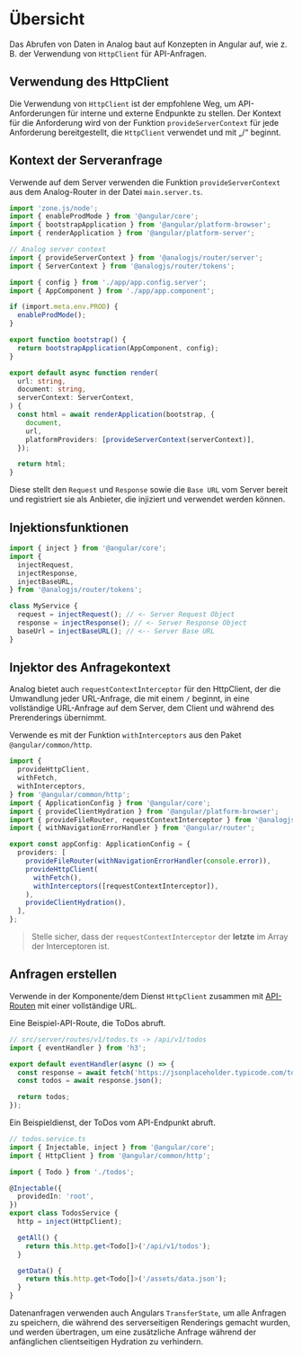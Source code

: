 # Übersicht

Das Abrufen von Daten in Analog baut auf Konzepten in Angular auf, wie z. B. der Verwendung von `HttpClient` für API-Anfragen.

## Verwendung des HttpClient

Die Verwendung von `HttpClient` ist der empfohlene Weg, um API-Anforderungen für interne und externe Endpunkte zu stellen. Der Kontext für die Anforderung wird von der Funktion `provideServerContext` für jede Anforderung bereitgestellt, die `HttpClient` verwendet und mit „/“ beginnt.

## Kontext der Serveranfrage

Verwende auf dem Server verwenden die Funktion `provideServerContext` aus dem Analog-Router in der Datei `main.server.ts`.

```ts
import 'zone.js/node';
import { enableProdMode } from '@angular/core';
import { bootstrapApplication } from '@angular/platform-browser';
import { renderApplication } from '@angular/platform-server';

// Analog server context
import { provideServerContext } from '@analogjs/router/server';
import { ServerContext } from '@analogjs/router/tokens';

import { config } from './app/app.config.server';
import { AppComponent } from './app/app.component';

if (import.meta.env.PROD) {
  enableProdMode();
}

export function bootstrap() {
  return bootstrapApplication(AppComponent, config);
}

export default async function render(
  url: string,
  document: string,
  serverContext: ServerContext,
) {
  const html = await renderApplication(bootstrap, {
    document,
    url,
    platformProviders: [provideServerContext(serverContext)],
  });

  return html;
}
```

Diese stellt den `Request` und `Response` sowie die `Base URL` vom Server bereit und registriert sie als Anbieter, die injiziert und verwendet werden können.

## Injektionsfunktionen

```ts
import { inject } from '@angular/core';
import {
  injectRequest,
  injectResponse,
  injectBaseURL,
} from '@analogjs/router/tokens';

class MyService {
  request = injectRequest(); // <- Server Request Object
  response = injectResponse(); // <- Server Response Object
  baseUrl = injectBaseURL(); // <-- Server Base URL
}
```

## Injektor des Anfragekontext

Analog bietet auch `requestContextInterceptor` für den HttpClient, der die Umwandlung jeder URL-Anfrage, die mit einem `/` beginnt, in eine vollständige URL-Anfrage auf dem Server, dem Client und während des Prerenderings übernimmt.

Verwende es mit der Funktion `withInterceptors` aus den Paket `@angular/common/http`.

```ts
import {
  provideHttpClient,
  withFetch,
  withInterceptors,
} from '@angular/common/http';
import { ApplicationConfig } from '@angular/core';
import { provideClientHydration } from '@angular/platform-browser';
import { provideFileRouter, requestContextInterceptor } from '@analogjs/router';
import { withNavigationErrorHandler } from '@angular/router';

export const appConfig: ApplicationConfig = {
  providers: [
    provideFileRouter(withNavigationErrorHandler(console.error)),
    provideHttpClient(
      withFetch(),
      withInterceptors([requestContextInterceptor]),
    ),
    provideClientHydration(),
  ],
};
```

> Stelle sicher, dass der `requestContextInterceptor` der **letzte** im Array der Interceptoren ist.

## Anfragen erstellen

Verwende in der Komponente/dem Dienst `HttpClient` zusammen mit [API-Routen](/de/docs/features/api/overview) mit einer vollständige URL.

Eine Beispiel-API-Route, die ToDos abruft.

```ts
// src/server/routes/v1/todos.ts -> /api/v1/todos
import { eventHandler } from 'h3';

export default eventHandler(async () => {
  const response = await fetch('https://jsonplaceholder.typicode.com/todos');
  const todos = await response.json();

  return todos;
});
```

Ein Beispieldienst, der ToDos vom API-Endpunkt abruft.

```ts
// todos.service.ts
import { Injectable, inject } from '@angular/core';
import { HttpClient } from '@angular/common/http';

import { Todo } from './todos';

@Injectable({
  providedIn: 'root',
})
export class TodosService {
  http = inject(HttpClient);

  getAll() {
    return this.http.get<Todo[]>('/api/v1/todos');
  }

  getData() {
    return this.http.get<Todo[]>('/assets/data.json');
  }
}
```

Datenanfragen verwenden auch Angulars `TransferState`, um alle Anfragen zu speichern, die während des serverseitigen Renderings gemacht wurden, und werden übertragen, um eine zusätzliche Anfrage während der anfänglichen clientseitigen Hydration zu verhindern.
